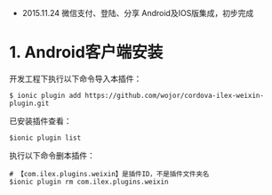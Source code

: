 * 2015.11.24 微信支付、登陆、分享 Android及IOS版集成，初步完成


# 1. Android客户端安装
开发工程下执行以下命令导入本插件：

	$ ionic plugin add https://github.com/wojor/cordova-ilex-weixin-plugin.git

已安装插件查看：

	$ionic plugin list


执行以下命令删本插件：

	# 【com.ilex.plugins.weixin】是插件ID，不是插件文件夹名
	$ionic plugin rm com.ilex.plugins.weixin